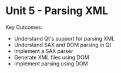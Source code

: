 # Unit 5 - Parsing XML

Key Outcomes:

* Understand Qt's support for parsing XML
* Understand SAX and DOM parsing in Qt
* Implement a SAX parser
* Generate XML files using DOM
* Implement parsing using DOM



